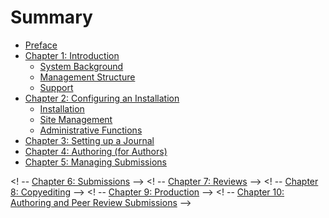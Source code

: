 # Summary

* [Preface](README.md)
* [Chapter 1: Introduction](introduction.md)
  * [System Background](system_background.md)
  * [Management Structure](management_structure.md)
  * [Support](support.md)
* [Chapter 2: Configuring an Installation](configuring_installation.md)
  * [Installation](installation.md)
  * [Site Management](02-2-site-management.md)
  * [Administrative Functions](02-3-administrative-functions.md) 
* [Chapter 3: Setting up a Journal](03-setting-up-journal.md) 
* [Chapter 4: Authoring (for Authors)](04-authoring.md) 
* [Chapter 5: Managing Submissions](05-managing-submissions.md)

<! -- [Chapter 6: Submissions](chapter_6_submissions.md) -->
<! -- [Chapter 7: Reviews](chapter_7_reviews.md) -->
<! -- [Chapter 8: Copyediting](chapter_8_copyediting.md) -->
<! -- [Chapter 9: Production](chapter_9_production.md) -->
<! -- [Chapter 10: Authoring and Peer Review Submissions](chapter_10_.md) -->